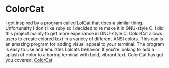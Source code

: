 # ColorCat

I got inspired by a program called [LolCat](https://github.com/busyloop/lolcat) that does a similar thing.
Unfortunalty I don't like ruby so I decided to re make it in GNU-style C.
I did this project mainly to get more experiance in GNU-style C.
ColorCat allows users to create colored text in a variety of different ANSI colors.
This can is an amazing program for adding visual appeal to your terminal.
The program is easy to use and emulates Lolcats behavior.
If you're looking to add a splash of color to a boring terminal with bold, vibrant text,
ColorCat has got you covered.
[ColorCat](https://github.com/Mr-Bossman/colorcat)
